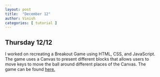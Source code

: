```yaml
---
layout: post
title:  "December 12"
author: Vinish
categories: [ tutorial ]
---
```


## Thursday 12/12

I worked on recreating a Breakout Game using HTML, CSS, and JavaScript. The game uses a Canvas to present different blocks that allows users to move keys to move the ball around different places of the Canvas. The game can be found [here.](https://xiomaraquinonez.github.io/BreakOutGame/#) 
